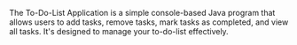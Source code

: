 The To-Do-List Application is a simple console-based Java program that allows users to add tasks, remove tasks, mark tasks as completed, and view all tasks. It's designed to manage your to-do-list effectively.
